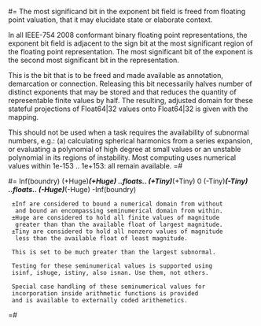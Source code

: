 #=
     The most significand bit in the exponent bit field
         is freed from floating point valuation, that
         it may elucidate state or elaborate context.

In all IEEE-754 2008 conformant binary floating point representations, the exponent bit field
is adjacent to the sign bit at the most significant region of the floating point representation.
The most significant bit of the exponent is the second most significant bit in the representation.

This is the bit that is to be freed and made available as annotation, demarcation or connection.
Releasing this bit necessarily halves number of distinct exponents that may be stored and that
reduces the quantity of representable finite values by half.  The resulting, adjusted domain
for these stateful projections of Float64|32 values onto Float64|32 is given with the mapping.

This should not be used when a task requires the availability of subnormal numbers, e.g.:
  (a) calculating spherical harmonics from a series expansion, or evaluating a polynomial
  of high degree at small values or an unstable polynomial in its regions of instability.
    Most computing uses numerical values within 1e-153 .. 1e+153:  all remain available.
=#

#=
                         Inf(boundry)
                      (+Huge)___(+Huge)
                         ..floats..
                      (+Tiny)___(+Tiny)
                              0
                      (-Tiny)___(-Tiny)
                          ..floats..
                      (-Huge)___(-Huge)
                       -Inf(boundry)

     ±Inf are considered to bound a numerical domain from without
      and bound an encompassing seminumerical domain from within.
     ±Huge are considered to hold all finite values of magnitude
      greater than than the available float of largest magnitude.
     ±Tiny are considered to hold all nonzero values of magnitude
      less than the available float of least magnitude.

     This is set to be much greater than the largest subnormal.

     Testing for these seminumerical values is supported using
     isinf, ishuge, istiny, also isnan. Use them, not others.

     Special case handling of these seminumerical values for
     incorporation inside arithmetic functions is provided
     and is available to externally coded arithemetics.
=#
